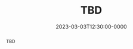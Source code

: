 ---
speaker: Vandi Verma
affiliation: NASA (JPL)
website: "example.com"
date: 2023-03-03T12:30:00-0000
location: NVIDIA Auditorium
location-url: "https://campus-map.stanford.edu/?id=04-080"
title: "TBD"
abstract: "TBD"
youtube-code: "TBD"
---